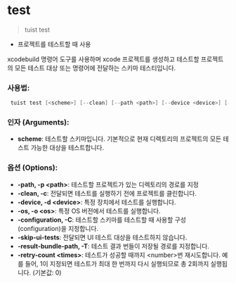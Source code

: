 # test

> tuist test
> 
- 프로젝트를 테스트할 때 사용

xcodebuild 명령어 도구를 사용하며 xcode 프로젝트를 생성하고 테스트할 프로젝트의 모든 테스트 대상 또는 명령어에 전달하는 스키마 테스티입니다.

### **사용법:**

```swift
 tuist test [<scheme>] [--clean] [--path <path>] [--device <device>] [--os <os>] [--configuration <configuration>] [--skip-ui-tests] [--result-bundle-path <result-bundle-path>] [--retry-count <retry-count>]
```

### **인자 (Arguments):**

- **scheme**: 테스트할 스키마입니다. 기본적으로 현재 디렉토리의 프로젝트의 모든 테스트 가능한 대상을 테스트합니다.

### **옵션 (Options):**

- **-path, -p \<path\>**: 테스트할 프로젝트가 있는 디렉토리의 경로를 지정
- **-clean, -c**: 전달되면 테스트를 실행하기 전에 프로젝트를 클린합니다.
- **-device, -d \<device\>**: 특정 장치에서 테스트를 실행합니다.
- **-os, -o \<os\>**: 특정 OS 버전에서 테스트를 실행합니다.
- **-configuration, -C**: 테스트할 스키마를 테스트할 때 사용할 구성(configuration)을 지정합니다.
- **-skip-ui-tests**: 전달되면 UI 테스트 대상을 테스트하지 않습니다.
- **-result-bundle-path, -T**: 테스트 결과 번들이 저장될 경로를 지정합니다.
- **-retry-count \<times\>**: 테스트가 성공할 때까지 \<number\>번 재시도합니다. 예를 들어, 1이 지정되면 테스트가 최대 한 번까지 다시 실행되므로 총 2회까지 실행됩니다. (기본값: 0)
